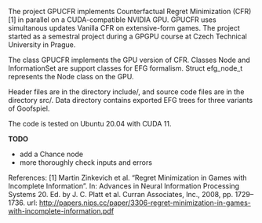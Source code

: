 The project GPUCFR implements Counterfactual Regret Minimization (CFR) [1] in parallel on a CUDA-compatible NVIDIA GPU. GPUCFR uses simultanous updates Vanilla CFR on extensive-form games. The project started as a semestral project during a GPGPU course at Czech Technical University in Prague.

The class GPUCFR implements the GPU version of CFR. Classes Node and InformationSet are support classes for EFG formalism. Struct efg_node_t represents the Node class on the GPU. 

Header files are in the directory include/, and source code files are in the directory src/. Data directory contains exported EFG trees for three variants of Goofspiel.

The code is tested on Ubuntu 20.04 with CUDA 11.

**TODO** 
- add a Chance node
- more thoroughly check inputs and errors

References: 
[1] Martin Zinkevich et al. “Regret Minimization in Games with Incomplete Information”. In: Advances in Neural Information Processing Systems 20. Ed. by J. C. Platt et al. Curran Associates, Inc., 2008, pp. 1729–1736. url: http://papers.nips.cc/paper/3306-regret-minimization-in-games-with-incomplete-information.pdf
